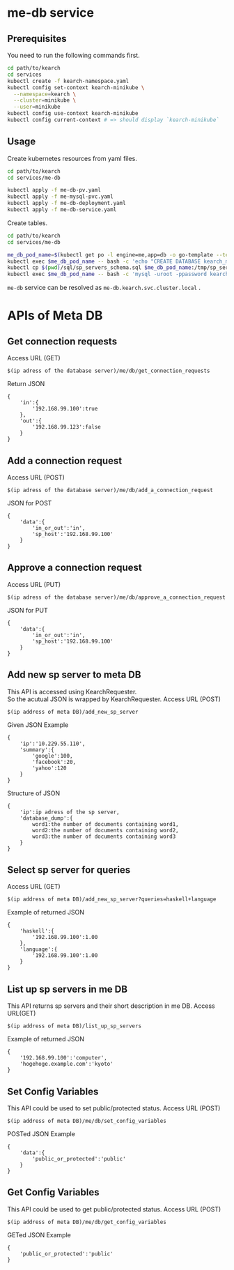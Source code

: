 # me-db service

## Prerequisites

You need to run the following commands first.

```sh
cd path/to/kearch
cd services
kubectl create -f kearch-namespace.yaml
kubectl config set-context kearch-minikube \
  --namespace=kearch \
  --cluster=minikube \
  --user=minikube
kubectl config use-context kearch-minikube
kubectl config current-context # => should display `kearch-minikube`
```

## Usage

Create kubernetes resources from yaml files.

```sh
cd path/to/kearch
cd services/me-db

kubectl apply -f me-db-pv.yaml
kubectl apply -f me-mysql-pvc.yaml
kubectl apply -f me-db-deployment.yaml
kubectl apply -f me-db-service.yaml
```

Create tables.

```sh
cd path/to/kearch
cd services/me-db

me_db_pod_name=$(kubectl get po -l engine=me,app=db -o go-template --template '{{(index .items 0).metadata.name}}')
kubectl exec $me_db_pod_name -- bash -c 'echo "CREATE DATABASE kearch_me_dev CHARACTER SET utf8mb4 COLLATE utf8mb4_unicode_ci;" | mysql -uroot -ppassword'
kubectl cp $(pwd)/sql/sp_servers_schema.sql $me_db_pod_name:/tmp/sp_servers_schema.sql
kubectl exec $me_db_pod_name -- bash -c 'mysql -uroot -ppassword kearch_me_dev < /tmp/sp_servers_schema.sql'
```

`me-db` service can be resolved as `me-db.kearch.svc.cluster.local` .



# APIs of Meta DB
## Get connection requests
Access URL (GET)
```
$(ip adress of the database server)/me/db/get_connection_requests
```
Return JSON
```
{
    'in':{
        '192.168.99.100':true
    },
    'out':{
        '192.168.99.123':false
    }
}
```
## Add a connection request
Access URL (POST)
```
$(ip adress of the database server)/me/db/add_a_connection_request
```
JSON for POST
```
{
    'data':{
        'in_or_out':'in',
        'sp_host':'192.168.99.100'
    }
}
```
## Approve a connection request
Access URL (PUT)
```
$(ip adress of the database server)/me/db/approve_a_connection_request
```
JSON for PUT
```
{
    'data':{
        'in_or_out':'in',
        'sp_host':'192.168.99.100'
    }
}
```
## Add new sp server to meta DB
This API is accessed using KearchRequester.   
So the acutual JSON is wrapped by KearchRequester.
Access URL (POST)
```
$(ip address of meta DB)/add_new_sp_server
```
Given JSON Example
```
{
    'ip':'10.229.55.110',
    'summary':{
        'google':100,
        'facebook':20,
        'yahoo':120
    }
}
```
Structure of JSON
```
{
    'ip':ip adress of the sp server,
    'database_dump':{
        word1:the number of documents containing word1,
        word2:the number of documents containing word2,
        word3:the number of documents containing word3
    }
}
```
## Select sp server for queries
Access URL (GET)
```
$(ip address of meta DB)/add_new_sp_server?queries=haskell+language
```
Example of returned JSON
```
{
    'haskell':{
        '192.168.99.100':1.00
    },
    'language':{
        '192.168.99.100':1.00
    }
}
```
## List up sp servers in me DB
This API returns sp servers and their short description in me DB.
Access URL(GET)
```
$(ip address of meta DB)/list_up_sp_servers
```
Example of returned JSON
```
{
    '192.168.99.100':'computer',
    'hogehoge.example.com':'kyoto'
}
```
## Set Config Variables
This API could be used to set public/protected status.
Access URL (POST)
```
$(ip address of meta DB)/me/db/set_config_variables
```
POSTed JSON Example
```
{
    'data':{
        'public_or_protected':'public'
    }
}
```
## Get Config Variables
This API could be used to get public/protected status.
Access URL (POST)
```
$(ip address of meta DB)/me/db/get_config_variables
```
GETed JSON Example
```
{
    'public_or_protected':'public'
}
```

